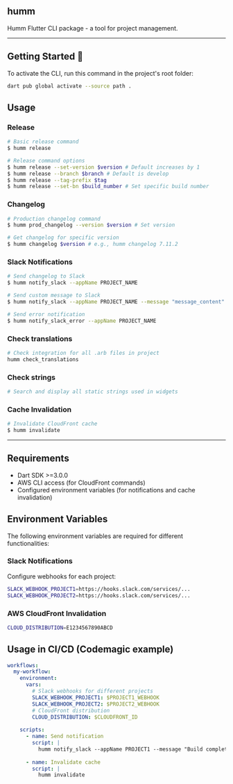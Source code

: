 ## humm

Humm Flutter CLI package - a tool for project management.

---

## Getting Started 🚀

To activate the CLI, run this command in the project's root folder:

```sh
dart pub global activate --source path .
```

## Usage

### Release

```sh
# Basic release command
$ humm release

# Release command options
$ humm release --set-version $version # Default increases by 1
$ humm release --branch $branch # Default is develop
$ humm release --tag-prefix $tag
$ humm release --set-bn $build_number # Set specific build number
```

### Changelog

```sh
# Production changelog command
$ humm prod_changelog --version $version # Set version

# Get changelog for specific version
$ humm changelog $version # e.g., humm changelog 7.11.2
```

### Slack Notifications

```sh
# Send changelog to Slack
$ humm notify_slack --appName PROJECT_NAME

# Send custom message to Slack
$ humm notify_slack --appName PROJECT_NAME --message "message_content"

# Send error notification
$ humm notify_slack_error --appName PROJECT_NAME
```


### Check translations

```sh
# Check integration for all .arb files in project
humm check_translations
```

### Check strings

```sh
# Search and display all static strings used in widgets
```

### Cache Invalidation

```sh
# Invalidate CloudFront cache
$ humm invalidate
```

---

## Requirements

- Dart SDK >=3.0.0
- AWS CLI access (for CloudFront commands)
- Configured environment variables (for notifications and cache invalidation)

## Environment Variables

The following environment variables are required for different functionalities:

### Slack Notifications
Configure webhooks for each project:
```sh
SLACK_WEBHOOK_PROJECT1=https://hooks.slack.com/services/...
SLACK_WEBHOOK_PROJECT2=https://hooks.slack.com/services/...
```

### AWS CloudFront Invalidation
```sh
CLOUD_DISTRIBUTION=E1234567890ABCD
```

## Usage in CI/CD (Codemagic example)

```yaml
workflows:
  my-workflow:
    environment:
      vars:
        # Slack webhooks for different projects
        SLACK_WEBHOOK_PROJECT1: $PROJECT1_WEBHOOK
        SLACK_WEBHOOK_PROJECT2: $PROJECT2_WEBHOOK
        # CloudFront distribution
        CLOUD_DISTRIBUTION: $CLOUDFRONT_ID
    
    scripts:
      - name: Send notification
        script: |
          humm notify_slack --appName PROJECT1 --message "Build completed"
      
      - name: Invalidate cache
        script: |
          humm invalidate
```

[license_badge]: https://img.shields.io/badge/license-MIT-blue.svg
[license_link]: https://opensource.org/licenses/MIT
[very_good_analysis_badge]: https://img.shields.io/badge/style-very_good_analysis-B22C89.svg
[very_good_analysis_link]: https://pub.dev/packages/very_good_analysis